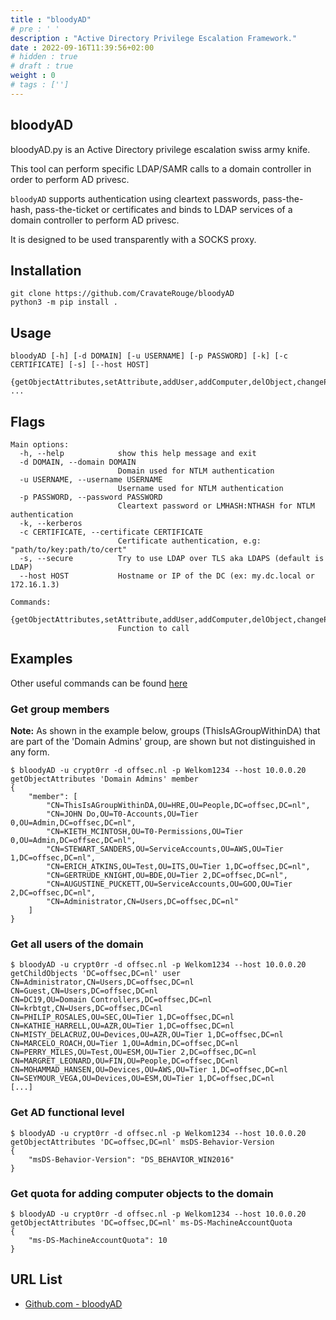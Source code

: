 ```yaml
---
title : "bloodyAD"
# pre : ' '
description : "Active Directory Privilege Escalation Framework."
date : 2022-09-16T11:39:56+02:00
# hidden : true
# draft : true
weight : 0
# tags : ['']
---
```


## bloodyAD

bloodyAD.py is an Active Directory privilege escalation swiss army knife.

This tool can perform specific LDAP/SAMR calls to a domain controller in order to perform AD privesc.

`bloodyAD` supports authentication using cleartext passwords, pass-the-hash, pass-the-ticket or certificates and binds to LDAP services of a domain controller to perform AD privesc.

It is designed to be used transparently with a SOCKS proxy.

## Installation

```plain
git clone https://github.com/CravateRouge/bloodyAD
python3 -m pip install .
```

## Usage

```plain
bloodyAD [-h] [-d DOMAIN] [-u USERNAME] [-p PASSWORD] [-k] [-c CERTIFICATE] [-s] [--host HOST]
        {getObjectAttributes,setAttribute,addUser,addComputer,delObject,changePassword,addObjectToGroup,addForeignObjectToGroup,delObjectFromGroup,getChildObjects,search,setShadowCredentials,setGenericAll,setOwner,setRbcd,setDCSync,setUserAccountControl} ...
```

## Flags

```plain
Main options:
  -h, --help            show this help message and exit
  -d DOMAIN, --domain DOMAIN
                        Domain used for NTLM authentication
  -u USERNAME, --username USERNAME
                        Username used for NTLM authentication
  -p PASSWORD, --password PASSWORD
                        Cleartext password or LMHASH:NTHASH for NTLM authentication
  -k, --kerberos
  -c CERTIFICATE, --certificate CERTIFICATE
                        Certificate authentication, e.g: "path/to/key:path/to/cert"
  -s, --secure          Try to use LDAP over TLS aka LDAPS (default is LDAP)
  --host HOST           Hostname or IP of the DC (ex: my.dc.local or 172.16.1.3)

Commands:
  {getObjectAttributes,setAttribute,addUser,addComputer,delObject,changePassword,addObjectToGroup,addForeignObjectToGroup,delObjectFromGroup,getChildObjects,search,setShadowCredentials,setGenericAll,setOwner,setRbcd,setDCSync,setUserAccountControl}
                        Function to call
```

## Examples

Other useful commands can be found [here](https://github.com/CravateRouge/bloodyAD#useful-commands)

### Get group members

**Note:** As shown in the example below, groups (ThisIsAGroupWithinDA) that are part of the 'Domain Admins' group, are shown but not distinguished in any form.

```plain
$ bloodyAD -u crypt0rr -d offsec.nl -p Welkom1234 --host 10.0.0.20 getObjectAttributes 'Domain Admins' member                 
{
    "member": [
        "CN=ThisIsAGroupWithinDA,OU=HRE,OU=People,DC=offsec,DC=nl",
        "CN=JOHN Do,OU=T0-Accounts,OU=Tier 0,OU=Admin,DC=offsec,DC=nl",
        "CN=KIETH_MCINTOSH,OU=T0-Permissions,OU=Tier 0,OU=Admin,DC=offsec,DC=nl",
        "CN=STEWART_SANDERS,OU=ServiceAccounts,OU=AWS,OU=Tier 1,DC=offsec,DC=nl",
        "CN=ERICH_ATKINS,OU=Test,OU=ITS,OU=Tier 1,DC=offsec,DC=nl",
        "CN=GERTRUDE_KNIGHT,OU=BDE,OU=Tier 2,DC=offsec,DC=nl",
        "CN=AUGUSTINE_PUCKETT,OU=ServiceAccounts,OU=GOO,OU=Tier 2,DC=offsec,DC=nl",
        "CN=Administrator,CN=Users,DC=offsec,DC=nl"
    ]
}
```

### Get all users of the domain

```plain
$ bloodyAD -u crypt0rr -d offsec.nl -p Welkom1234 --host 10.0.0.20 getChildObjects 'DC=offsec,DC=nl' user
CN=Administrator,CN=Users,DC=offsec,DC=nl
CN=Guest,CN=Users,DC=offsec,DC=nl
CN=DC19,OU=Domain Controllers,DC=offsec,DC=nl
CN=krbtgt,CN=Users,DC=offsec,DC=nl
CN=PHILIP_ROSALES,OU=SEC,OU=Tier 1,DC=offsec,DC=nl
CN=KATHIE_HARRELL,OU=AZR,OU=Tier 1,DC=offsec,DC=nl
CN=MISTY_DELACRUZ,OU=Devices,OU=AZR,OU=Tier 1,DC=offsec,DC=nl
CN=MARCELO_ROACH,OU=Tier 1,OU=Admin,DC=offsec,DC=nl
CN=PERRY_MILES,OU=Test,OU=ESM,OU=Tier 2,DC=offsec,DC=nl
CN=MARGRET_LEONARD,OU=FIN,OU=People,DC=offsec,DC=nl
CN=MOHAMMAD_HANSEN,OU=Devices,OU=AWS,OU=Tier 1,DC=offsec,DC=nl
CN=SEYMOUR_VEGA,OU=Devices,OU=ESM,OU=Tier 1,DC=offsec,DC=nl
[...]
```

### Get AD functional level

```plain
$ bloodyAD -u crypt0rr -d offsec.nl -p Welkom1234 --host 10.0.0.20 getObjectAttributes 'DC=offsec,DC=nl' msDS-Behavior-Version
{
    "msDS-Behavior-Version": "DS_BEHAVIOR_WIN2016"
}
```

### Get quota for adding computer objects to the domain

```plain
$ bloodyAD -u crypt0rr -d offsec.nl -p Welkom1234 --host 10.0.0.20 getObjectAttributes 'DC=offsec,DC=nl' ms-DS-MachineAccountQuota
{
    "ms-DS-MachineAccountQuota": 10
}
```

## URL List

- [Github.com - bloodyAD](https://github.com/CravateRouge/bloodyAD)
